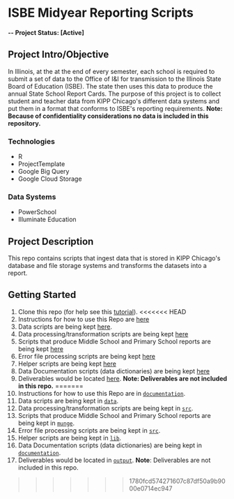 # ISBE Midyear Reporting Scripts

#### -- Project Status: [Active]

## Project Intro/Objective
In Illinois, at the at the end of every semester, each school is required to submit a set of data to the Office of I&I for transmission to the Illinois State Board of Education (ISBE). The state then uses this data to produce the annual State School Report Cards. The purpose of this project is to collect student and teacher data from KIPP Chicago's different data systems and put them in a format that conforms to ISBE's reporting requirements. **Note: Because of confidentiality considerations no data is included in this repository.**

### Technologies
* R
* ProjectTemplate
* Google Big Query
* Google Cloud Storage

### Data Systems
* PowerSchool
* Illuminate Education

## Project Description
This repo contains scripts that ingest data that is stored in KIPP Chicago's database and file storage systems and transforms the datasets into a report.

## Getting Started

1. Clone this repo (for help see this [tutorial](https://help.github.com/articles/cloning-a-repository/)).
<<<<<<< HEAD
1. Instructions for how to use this Repo are [here](#)
1. Data scripts are being kept [here](https://github.com/kippchicago/isbe_midyear_reporting/tree/master/data).
1. Data processing/transformation scripts are being kept [here](https://github.com/kippchicago/isbe_midyear_reporting/tree/master/munge)
1. Scripts that produce Middle School and Primary School reports are being kept [here](https://github.com/kippchicago/isbe_midyear_reporting/tree/master/src)
1. Error file processing scripts are being kept [here](https://github.com/kippchicago/isbe_midyear_reporting/tree/master/src)
1. Helper scripts are being kept [here](https://github.com/kippchicago/isbe_midyear_reporting/tree/master/lib)
1. Data Documentation scripts (data dictionaries) are being kept [here](https://github.com/kippchicago/isbe_midyear_reporting/tree/master/documentation)
1. Deliverables would be located [here](https://github.com/kippchicago/isbe_midyear_reporting/tree/master/output). **Note: Deliverables are not included in this repo.**
=======
1. Instructions for how to use this Repo are in [`documentation`](#). 
1. Data scripts are being kept in [`data`](https://github.com/kippchicago/isbe_midyear_reporting/tree/master/data).
1. Data processing/transformation scripts are being kept in [`src`](https://github.com/kippchicago/isbe_midyear_reporting/tree/master/munge). 
1. Scripts that produce Middle School and Primary School reports are being kept in [`munge`](https://github.com/kippchicago/isbe_midyear_reporting/tree/master/src). 
1. Error file processing scripts are being kept in [`src`](https://github.com/kippchicago/isbe_midyear_reporting/tree/master/src).
1. Helper scripts are being kept in [`lib`](https://github.com/kippchicago/isbe_midyear_reporting/tree/master/lib). 
1. Data Documentation scripts (data dictionaries) are being kept in [`documentation`](https://github.com/kippchicago/isbe_midyear_reporting/tree/master/documentation).
1. Deliverables would be located in [`output`](https://github.com/kippchicago/isbe_midyear_reporting/tree/master/output). **Note**: Deliverables are not included in this repo.
>>>>>>> 1780fcd574271607c87df50a9b9000e0714ec947
